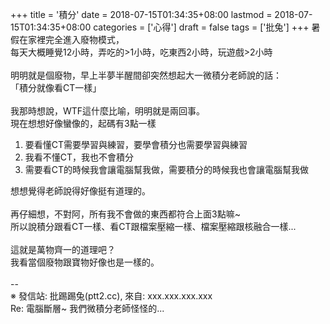 +++
title = '積分'
date = 2018-07-15T01:34:35+08:00
lastmod = 2018-07-15T01:34:35+08:00
categories = ['心得']
draft = false
tags = ['批兔']
+++
暑假在家裡完全進入廢物模式，<br>
每天大概睡覺12小時，弄吃的>1小時，吃東西2小時，玩遊戲>2小時<br>
<br>
明明就是個廢物，早上半夢半醒間卻突然想起大一微積分老師說的話：<br>
「積分就像看CT一樣」<br>
<br>
我那時想說，WTF這什麼比喻，明明就是兩回事。<br>
現在想想好像蠻像的，起碼有3點一樣<br>
1. 要看懂CT需要學習與練習，要學會積分也需要學習與練習<br>
2. 我看不懂CT，我也不會積分<br>
3. 需要看CT的時候我會讓電腦幫我做，需要積分的時候我也會讓電腦幫我做<br>

想想覺得老師說得好像挺有道理的。<br>
<br>
再仔細想，不對阿，所有我不會做的東西都符合上面3點嘛~<br>
所以說積分跟看CT一樣、看CT跟檔案壓縮一樣、檔案壓縮跟核融合一樣...<br>
<br>
這就是萬物齊一的道理吧？<br>
我看當個廢物跟寶物好像也是一樣的。<br>
<br>
--<br>
※ 發信站: 批踢踢兔(ptt2.cc), 來自: xxx.xxx.xxx.xxx<br>
Re: 電腦斷層~ 我們微積分老師怪怪的...<br>
